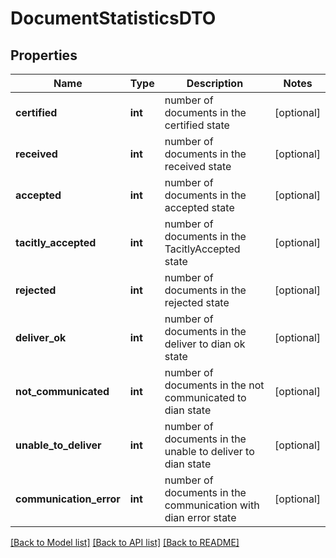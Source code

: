 # DocumentStatisticsDTO

## Properties
Name | Type | Description | Notes
------------ | ------------- | ------------- | -------------
**certified** | **int** | number of documents in the certified state | [optional] 
**received** | **int** | number of documents in the received state | [optional] 
**accepted** | **int** | number of documents in the accepted state | [optional] 
**tacitly_accepted** | **int** | number of documents in the TacitlyAccepted state | [optional] 
**rejected** | **int** | number of documents in the rejected state | [optional] 
**deliver_ok** | **int** | number of documents in the deliver to dian ok state | [optional] 
**not_communicated** | **int** | number of documents in the not communicated to dian state | [optional] 
**unable_to_deliver** | **int** | number of documents in the unable to deliver to dian state | [optional] 
**communication_error** | **int** | number of documents in the communication with dian error state | [optional] 

[[Back to Model list]](../README.md#documentation-for-models) [[Back to API list]](../README.md#documentation-for-api-endpoints) [[Back to README]](../README.md)


